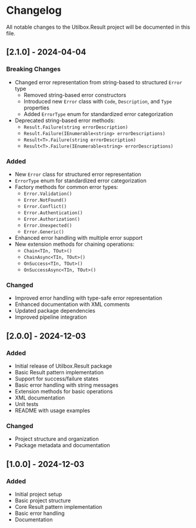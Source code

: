 # Changelog

All notable changes to the Utilbox.Result project will be documented in this file.

## [2.1.0] - 2024-04-04

### Breaking Changes

- Changed error representation from string-based to structured `Error` type
  - Removed string-based error constructors
  - Introduced new `Error` class with `Code`, `Description`, and `Type` properties
  - Added `ErrorType` enum for standardized error categorization
- Deprecated string-based error methods:
  - `Result.Failure(string errorDescription)`
  - `Result.Failure(IEnumerable<string> errorDescriptions)`
  - `Result<T>.Failure(string errorDescription)`
  - `Result<T>.Failure(IEnumerable<string> errorDescriptions)`

### Added

- New `Error` class for structured error representation
- `ErrorType` enum for standardized error categorization
- Factory methods for common error types:
  - `Error.Validation()`
  - `Error.NotFound()`
  - `Error.Conflict()`
  - `Error.Authentication()`
  - `Error.Authorization()`
  - `Error.Unexpected()`
  - `Error.Generic()`
- Enhanced error handling with multiple error support
- New extension methods for chaining operations:
  - `Chain<TIn, TOut>()`
  - `ChainAsync<TIn, TOut>()`
  - `OnSuccess<TIn, TOut>()`
  - `OnSuccessAsync<TIn, TOut>()`

### Changed

- Improved error handling with type-safe error representation
- Enhanced documentation with XML comments
- Updated package dependencies
- Improved pipeline integration

## [2.0.0] - 2024-12-03

### Added

- Initial release of Utilbox.Result package
- Basic Result pattern implementation
- Support for success/failure states
- Basic error handling with string messages
- Extension methods for basic operations
- XML documentation
- Unit tests
- README with usage examples

### Changed

- Project structure and organization
- Package metadata and documentation

## [1.0.0] - 2024-12-03

### Added

- Initial project setup
- Basic project structure
- Core Result pattern implementation
- Basic error handling
- Documentation
